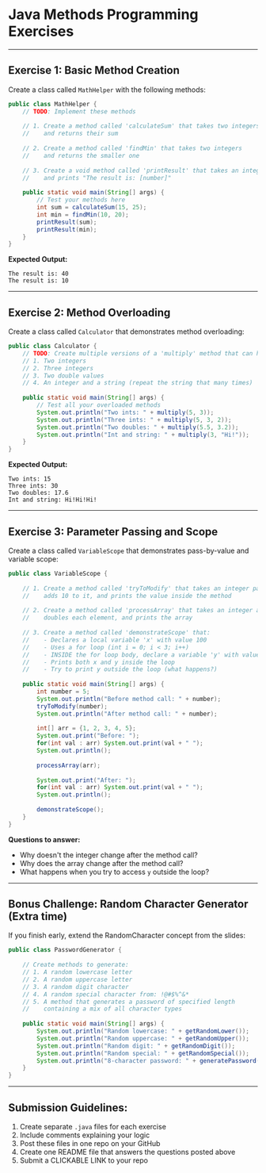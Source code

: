 # Java Methods Programming Exercises

---

## Exercise 1: Basic Method Creation  

Create a class called `MathHelper` with the following methods:

```java
public class MathHelper {
    // TODO: Implement these methods
    
    // 1. Create a method called 'calculateSum' that takes two integers 
    //    and returns their sum
    
    // 2. Create a method called 'findMin' that takes two integers 
    //    and returns the smaller one
    
    // 3. Create a void method called 'printResult' that takes an integer 
    //    and prints "The result is: [number]"
    
    public static void main(String[] args) {
        // Test your methods here
        int sum = calculateSum(15, 25);
        int min = findMin(10, 20);
        printResult(sum);
        printResult(min);
    }
}
```

**Expected Output:**
```
The result is: 40
The result is: 10
```

---

## Exercise 2: Method Overloading  

Create a class called `Calculator` that demonstrates method overloading:

```java
public class Calculator {
    // TODO: Create multiple versions of a 'multiply' method that can handle:
    // 1. Two integers
    // 2. Three integers  
    // 3. Two double values
    // 4. An integer and a string (repeat the string that many times)
    
    public static void main(String[] args) {
        // Test all your overloaded methods
        System.out.println("Two ints: " + multiply(5, 3));
        System.out.println("Three ints: " + multiply(5, 3, 2));
        System.out.println("Two doubles: " + multiply(5.5, 3.2));
        System.out.println("Int and string: " + multiply(3, "Hi!"));
    }
}
```

**Expected Output:**
```
Two ints: 15
Three ints: 30
Two doubles: 17.6
Int and string: Hi!Hi!Hi!
```

---

## Exercise 3: Parameter Passing and Scope  

Create a class called `VariableScope` that demonstrates pass-by-value and variable scope:

```java
public class VariableScope {
    
    // 1. Create a method called 'tryToModify' that takes an integer parameter,
    //    adds 10 to it, and prints the value inside the method
    
    // 2. Create a method called 'processArray' that takes an integer array,
    //    doubles each element, and prints the array
    
    // 3. Create a method called 'demonstrateScope' that:
    //    - Declares a local variable 'x' with value 100
    //    - Uses a for loop (int i = 0; i < 3; i++)
    //    - INSIDE the for loop body, declare a variable 'y' with value i * 10
    //    - Prints both x and y inside the loop
    //    - Try to print y outside the loop (what happens?)
    
    public static void main(String[] args) {
        int number = 5;
        System.out.println("Before method call: " + number);
        tryToModify(number);
        System.out.println("After method call: " + number);
        
        int[] arr = {1, 2, 3, 4, 5};
        System.out.print("Before: ");
        for(int val : arr) System.out.print(val + " ");
        System.out.println();
        
        processArray(arr);
        
        System.out.print("After: ");
        for(int val : arr) System.out.print(val + " ");
        System.out.println();
        
        demonstrateScope();
    }
}
```

**Questions to answer:**
- Why doesn't the integer change after the method call?
- Why does the array change after the method call?
- What happens when you try to access `y` outside the loop?

---

## Bonus Challenge: Random Character Generator (Extra time)  

If you finish early, extend the RandomCharacter concept from the slides:

```java
public class PasswordGenerator {
    
    // Create methods to generate:
    // 1. A random lowercase letter
    // 2. A random uppercase letter  
    // 3. A random digit character
    // 4. A random special character from: !@#$%^&*
    // 5. A method that generates a password of specified length 
    //    containing a mix of all character types
    
    public static void main(String[] args) {
        System.out.println("Random lowercase: " + getRandomLower());
        System.out.println("Random uppercase: " + getRandomUpper());
        System.out.println("Random digit: " + getRandomDigit());
        System.out.println("Random special: " + getRandomSpecial());
        System.out.println("8-character password: " + generatePassword(8));
    }
}
```

---

## Submission Guidelines:
1. Create separate `.java` files for each exercise
2. Include comments explaining your logic
3. Post these files in one repo on your GitHub
4. Create one README file that answers the questions posted above
5. Submit a CLICKABLE LINK to your repo
